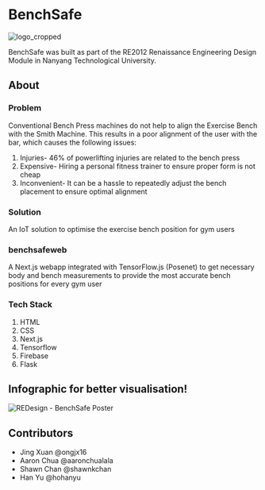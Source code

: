 # BenchSafe

![logo_cropped](https://user-images.githubusercontent.com/79267462/230539291-13647205-35a4-432e-a3cd-8b8c72f07789.png)

BenchSafe was built as part of the RE2012 Renaissance Engineering Design Module in Nanyang Technological University.

## About

### Problem

Conventional Bench Press machines do not help to align the Exercise Bench with the Smith Machine. This results in a poor alignment of the user with the bar, which causes the following issues:

1. Injuries- 46% of powerlifting injuries are related to the bench press
2. Expensive- Hiring a personal fitness trainer to ensure proper form is not cheap
3. Inconvenient- It can be a hassle to repeatedly adjust the bench placement to ensure optimal alignment 

### Solution

An IoT solution to optimise the exercise bench position for gym users

### benchsafeweb
A Next.js webapp integrated with TensorFlow.js (Posenet) to get necessary body and bench measurements to provide the most accurate bench positions for every gym user

### Tech Stack

1. HTML
2. CSS
3. Next.js
4. Tensorflow
5. Firebase
6. Flask

## Infographic for better visualisation!
![REDesign - BenchSafe Poster](https://user-images.githubusercontent.com/79267462/230539280-5d118293-a6ed-4b0e-9a5f-48dba83f006a.png)

## Contributors
- Jing Xuan @ongjx16
- Aaron Chua @aaronchualala
- Shawn Chan @shawnkchan
- Han Yu @hohanyu
